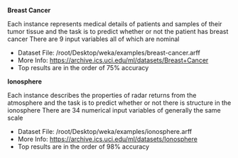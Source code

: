 
**Breast Cancer**

Each instance represents medical details of patients and samples of their tumor tissue and the
task is to predict whether or not the patient has breast cancer There are 9 input variables all
of which are nominal
- Dataset File: /root/Desktop/weka/examples/breast-cancer.arff
- More Info: https://archive.ics.uci.edu/ml/datasets/Breast+Cancer
- Top results are in the order of 75% accuracy

**Ionosphere**

Each instance describes the properties of radar returns from the atmosphere and the task is
to predict whether or not there is structure in the ionosphere There are 34 numerical input
variables of generally the same scale
- Dataset File: /root/Desktop/weka/examples/ionosphere.arff
- More Info: https://archive.ics.uci.edu/ml/datasets/Ionosphere
- Top results are in the order of 98% accuracy
